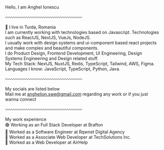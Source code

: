 Hello, I am Anghel Ionescu

〰️〰️〰️〰️〰️〰️〰️〰️〰️〰️〰️〰️〰️〰️〰️〰️〰️〰️

📍 I live in Turda, Romania        
I am currently working with technologies based on Javascript. Technologies such as ReactJS, NextJS, VueJs, NodeJS.        
I usually work with design systems and ui-component based react projects and make complex and beautiful components.        
I do Product Design, Frontend Development, UI Engineering, Design Systems Engineering and Design related stuff.        
My Tech Stack: NextJS, NuxtJS, Redis, TypeScript, Tailwind, AWS, Figma.        
Languages I know: JavaScript, TypeScript, Python, Java.        

〰️〰️〰️〰️〰️〰️〰️〰️〰️〰️〰️〰️〰️〰️〰️〰️〰️〰️

My socials are listed below        
Mail me at anghelion.swe@gmail.com regarding any work or if you just wanna connect        

〰️〰️〰️〰️〰️〰️〰️〰️〰️〰️〰️〰️〰️〰️〰️〰️〰️〰️

My work experience        
🟢 Working as an Full Stack Developer at Brafton        
🔴 Worked as a Software Engineer at Rqwnet Digital Agency        
🔴 Worked as a Associate Web Developer at TechSolutions Inc.        
🔴 Worked as a Web Developer at AirHelp        
